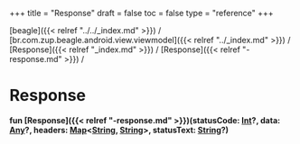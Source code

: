 +++
title = "Response"
draft = false
toc = false
type = "reference"
+++

[beagle]({{< relref "../../_index.md" >}}) / [br.com.zup.beagle.android.view.viewmodel]({{< relref "../_index.md" >}}) / [Response]({{< relref "_index.md" >}}) / [Response]({{< relref "-response.md" >}}) / 



# Response  
  
<b><b>fun [Response]({{< relref "-response.md" >}})(statusCode: [Int](https://kotlinlang.org/api/latest/jvm/stdlib/kotlin/-int/index.html)?, data: [Any](https://kotlinlang.org/api/latest/jvm/stdlib/kotlin/-any/index.html)?, headers: [Map](https://kotlinlang.org/api/latest/jvm/stdlib/kotlin.collections/-map/index.html)<[String](https://kotlinlang.org/api/latest/jvm/stdlib/kotlin/-string/index.html), [String](https://kotlinlang.org/api/latest/jvm/stdlib/kotlin/-string/index.html)>, statusText: [String](https://kotlinlang.org/api/latest/jvm/stdlib/kotlin/-string/index.html)?)</b></b>  



